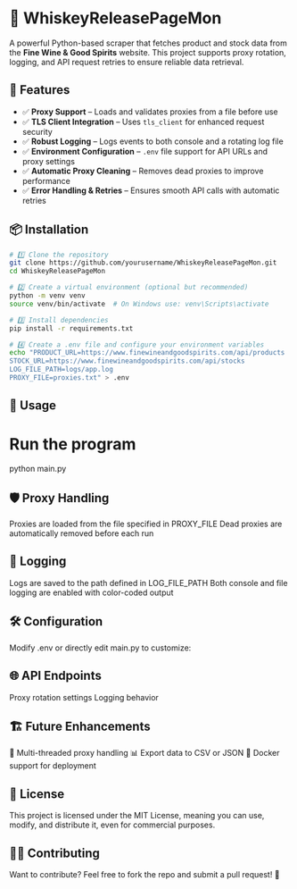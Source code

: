 # 🍾 WhiskeyReleasePageMon

A powerful Python-based scraper that fetches product and stock data from the **Fine Wine & Good Spirits** website. This project supports proxy rotation, logging, and API request retries to ensure reliable data retrieval.

## 🚀 Features

- ✅ **Proxy Support** – Loads and validates proxies from a file before use  
- ✅ **TLS Client Integration** – Uses `tls_client` for enhanced request security  
- ✅ **Robust Logging** – Logs events to both console and a rotating log file  
- ✅ **Environment Configuration** – `.env` file support for API URLs and proxy settings  
- ✅ **Automatic Proxy Cleaning** – Removes dead proxies to improve performance  
- ✅ **Error Handling & Retries** – Ensures smooth API calls with automatic retries  

## 📦 Installation

```sh
# 1️⃣ Clone the repository
git clone https://github.com/yourusername/WhiskeyReleasePageMon.git
cd WhiskeyReleasePageMon

# 2️⃣ Create a virtual environment (optional but recommended)
python -m venv venv
source venv/bin/activate  # On Windows use: venv\Scripts\activate

# 3️⃣ Install dependencies
pip install -r requirements.txt

# 4️⃣ Create a .env file and configure your environment variables
echo "PRODUCT_URL=https://www.finewineandgoodspirits.com/api/products
STOCK_URL=https://www.finewineandgoodspirits.com/api/stocks
LOG_FILE_PATH=logs/app.log
PROXY_FILE=proxies.txt" > .env
```

## 🔧 Usage
# Run the program
python main.py

## 🛡️ Proxy Handling
Proxies are loaded from the file specified in PROXY_FILE
Dead proxies are automatically removed before each run

## 📝 Logging
Logs are saved to the path defined in LOG_FILE_PATH
Both console and file logging are enabled with color-coded output

## 🛠 Configuration
Modify .env or directly edit main.py to customize:

## 🌐 API Endpoints
Proxy rotation settings
Logging behavior

## 🏗 Future Enhancements
🔄 Multi-threaded proxy handling
📊 Export data to CSV or JSON
🚀 Docker support for deployment

## 📜 License
This project is licensed under the MIT License, meaning you can use, modify, and distribute it, even for commercial purposes.

## 👨‍💻 Contributing
Want to contribute? Feel free to fork the repo and submit a pull request! 🚀
